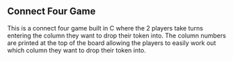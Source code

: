 ## Connect Four Game
This is a connect four game built in C where the 2 players take turns entering the column
they want to drop their token into. The column numbers are printed at the top of the board
allowing the players to easily work out which column they want to drop their token into. 

